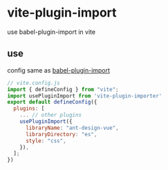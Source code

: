 # vite-plugin-import

use babel-plugin-import in vite

## use

config same as [babel-plugin-import](https://github.com/ant-design/babel-plugin-import)

```js
// vite.config.js
import { defineConfig } from "vite";
import usePluginImport from 'vite-plugin-importer'
export default defineConfig({
  plugins: [
    ... // other plugins
    usePluginImport({
      libraryName: "ant-design-vue",
      libraryDirectory: "es",
      style: "css",
    }),
  ];
})

```
